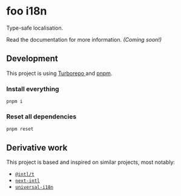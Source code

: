 # foo i18n

Type-safe localisation.

Read the documentation for more information. _(Coming soon!)_

## Development

This project is using [Turborepo ](https://turbo.build/repo) and [pnpm](https://pnpm.io/).

### Install everything

```
pnpm i
```

### Reset all dependencies

```
pnpm reset
```

## Derivative work

This project is based and inspired on similar projects, most notably:

- [`@intl/t`](https://www.npmjs.com/package/@intl/t)
- [`next-intl`](https://www.npmjs.com/package/next-intl)
- [`universal-i18n`](https://www.npmjs.com/package/universal-i18n)
